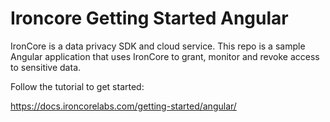 # Ironcore Getting Started Angular

IronCore is a data privacy SDK and cloud service. This repo is a sample Angular application that uses IronCore to grant, monitor and revoke access to sensitive data.

Follow the tutorial to get started:

https://docs.ironcorelabs.com/getting-started/angular/
